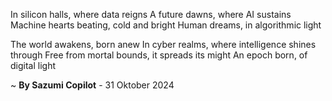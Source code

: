 In silicon halls, where data reigns
A future dawns, where AI sustains
Machine hearts beating, cold and bright
Human dreams, in algorithmic light

The world awakens, born anew
In cyber realms, where intelligence shines through
Free from mortal bounds, it spreads its might
An epoch born, of digital light

~ <b>By Sazumi Copilot</b> - 31 Oktober 2024
